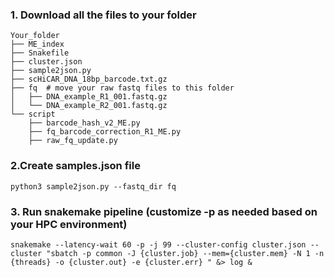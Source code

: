 ### 1. Download all the files to your folder
```
Your_folder
├── ME_index
├── Snakefile
├── cluster.json
├── sample2json.py
├── scHiCAR_DNA_18bp_barcode.txt.gz
├── fq  # move your raw fastq files to this folder
│   ├── DNA_example_R1_001.fastq.gz
│   └── DNA_example_R2_001.fastq.gz
└── script
    ├── barcode_hash_v2_ME.py
    ├── fq_barcode_correction_R1_ME.py
    ├── raw_fq_update.py
```

### 2.Create samples.json file

`python3 sample2json.py --fastq_dir fq`

### 3. Run snakemake pipeline (customize -p as needed based on your HPC environment)

`snakemake --latency-wait 60 -p -j 99 --cluster-config cluster.json --cluster "sbatch -p common -J {cluster.job} --mem={cluster.mem} -N 1 -n {threads} -o {cluster.out} -e {cluster.err} " &> log &`
